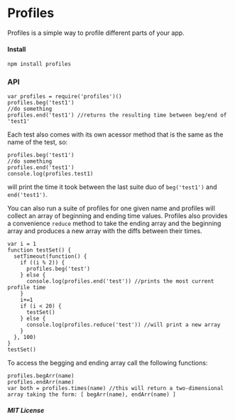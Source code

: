 
Profiles
========

Profiles is a simple way to profile different parts of your app.

#### Install

    npm install profiles

### API

    var profiles = require('profiles')()
    profiles.beg('test1')
    //do something
    profiles.end('test1') //returns the resulting time between beg/end of 'test1'

Each test also comes with its own acessor method that is the same as the name of the test, so:

    profiles.beg('test1')
    //do something
    profiles.end('test1') 
    console.log(profiles.test1)

will print the time it took between the last suite duo of  `beg('test1')` and `end('test1')`.

You can also run a suite of profiles for one given name and profiles will collect an array of beginning and ending time values.
Profiles also provides a convenience `reduce` method to take the ending array and the beginning array and produces a new array with the diffs between their times.


    var i = 1
    function testSet() {
      setTimeout(function() {
        if ((i % 2)) {
          profiles.beg('test')
        } else {
          console.log(profiles.end('test')) //prints the most current profile time
        }
        i+=1
        if (i < 20) {
          testSet()
        } else {
          console.log(profiles.reduce('test')) //will print a new array
        }
      }, 100)
    }
    testSet()

To access the begging and ending array call the following functions:

    profiles.begArr(name)
    profiles.endArr(name)
    var both = profiles.times(name) //this will return a two-dimensional array taking the form: [ begArr(name), endArr(name) ]
 

##### MIT License


